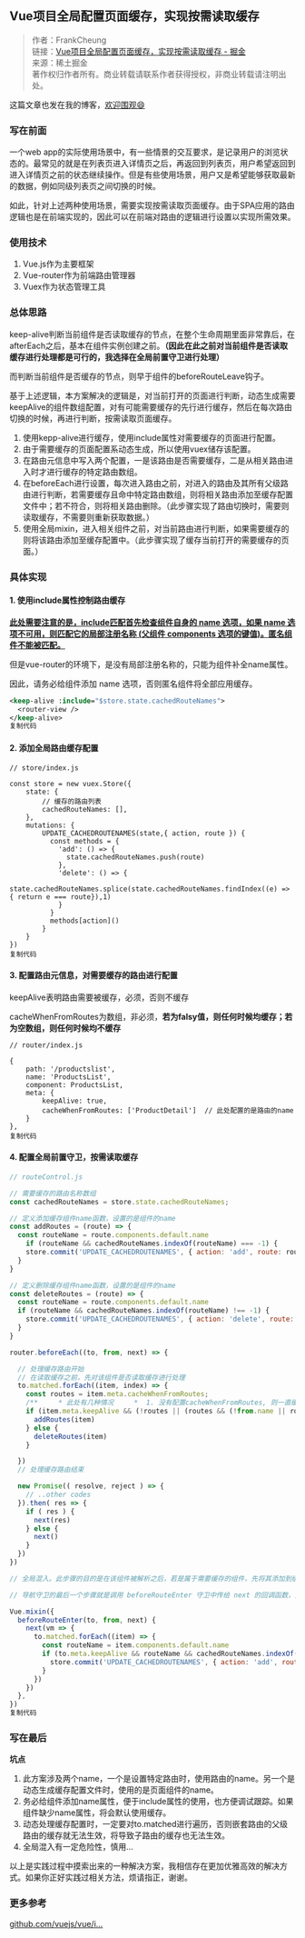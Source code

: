 ## Vue项目全局配置页面缓存，实现按需读取缓存

> 作者：FrankCheung  
> 链接：[Vue项目全局配置页面缓存，实现按需读取缓存 - 掘金](https://juejin.cn/post/6844903648674185229)  
> 来源：稀土掘金  
> 著作权归作者所有。商业转载请联系作者获得授权，非商业转载请注明出处。



这篇文章也发在我的博客，[欢迎围观😄](https://link.juejin.cn?target=http%3A%2F%2Ffrankzhang.me%2Farchives%2F191 "http://frankzhang.me/archives/191")

### 写在前面

一个web app的实际使用场景中，有一些情景的交互要求，是记录用户的浏览状态的。最常见的就是在列表页进入详情页之后，再返回到列表页，用户希望返回到进入详情页之前的状态继续操作。但是有些使用场景，用户又是希望能够获取最新的数据，例如同级列表页之间切换的时候。

如此，针对上述两种使用场景，需要实现按需读取页面缓存。由于SPA应用的路由逻辑也是在前端实现的，因此可以在前端对路由的逻辑进行设置以实现所需效果。

### 使用技术

1. Vue.js作为主要框架
2. Vue-router作为前端路由管理器
3. Vuex作为状态管理工具

### 总体思路

keep-alive判断当前组件是否读取缓存的节点，在整个生命周期里面非常靠后，在afterEach之后，基本在组件实例创建之前。**（因此在此之前对当前组件是否读取缓存进行处理都是可行的，我选择在全局前置守卫进行处理）**

而判断当前组件是否缓存的节点，则早于组件的beforeRouteLeave钩子。

基于上述逻辑，本方案解决的逻辑是，对当前打开的页面进行判断，动态生成需要keepAlive的组件数组配置，对有可能需要缓存的先行进行缓存，然后在每次路由切换的时候，再进行判断，按需读取页面缓存。

1. 使用kepp-alive进行缓存，使用include属性对需要缓存的页面进行配置。
2. 由于需要缓存的页面配置系动态生成，所以使用vuex储存该配置。
3. 在路由元信息中写入两个配置，一是该路由是否需要缓存，二是从相关路由进入时才进行缓存的特定路由数组。
4. 在beforeEach进行设置，每次进入路由之前，对进入的路由及其所有父级路由进行判断，若需要缓存且命中特定路由数组，则将相关路由添加至缓存配置文件中；若不符合，则将相关路由删除。（此步骤实现了路由切换时，需要则读取缓存，不需要则重新获取数据。）
5. 使用全局mixin，进入相关组件之前，对当前路由进行判断，如果需要缓存的则将该路由添加至缓存配置中。（此步骤实现了缓存当前打开的需要缓存的页面。）

### 具体实现

#### 1. 使用include属性控制路由缓存

**[此处需要注意的是，include匹配首先检查组件自身的 name 选项，如果 name 选项不可用，则匹配它的局部注册名称 (父组件 components 选项的键值)。匿名组件不能被匹配。](https://link.juejin.cn?target=https%3A%2F%2Fcn.vuejs.org%2Fv2%2Fapi%2F%23keep-alive "https://cn.vuejs.org/v2/api/#keep-alive")**

但是vue-router的环境下，是没有局部注册名称的，只能为组件补全name属性。

因此，请务必给组件添加 name 选项，否则匿名组件将全部应用缓存。

```stata
<keep-alive :include="$store.state.cachedRouteNames">
  <router-view />
</keep-alive>
复制代码
```

#### 2. 添加全局路由缓存配置

```pf
// store/index.js

const store = new vuex.Store({
    state: {
        // 缓存的路由列表
        cachedRouteNames: [],
    },
    mutations: {
        UPDATE_CACHEDROUTENAMES(state,{ action, route }) {
          const methods = {
            'add': () => {
              state.cachedRouteNames.push(route)
            },
            'delete': () => {
              state.cachedRouteNames.splice(state.cachedRouteNames.findIndex((e) => { return e === route}),1)
            }
          }
          methods[action]()
        }
    }
})
复制代码
```

#### 3. 配置路由元信息，对需要缓存的路由进行配置

keepAlive表明路由需要被缓存，必须，否则不缓存

cacheWhenFromRoutes为数组，非必须，**若为falsy值，则任何时候均缓存；若为空数组，则任何时候均不缓存**

```pgsql
// router/index.js

{
    path: '/productslist',
    name: 'ProductsList',
    component: ProductsList,
    meta: {
        keepAlive: true,
        cacheWhenFromRoutes: ['ProductDetail']  // 此处配置的是路由的name
    }
},
复制代码
```

#### 4. 配置全局前置守卫，按需读取缓存

```javascript
// routeControl.js

// 需要缓存的路由名称数组
const cachedRouteNames = store.state.cachedRouteNames;

// 定义添加缓存组件name函数，设置的是组件的name
const addRoutes = (route) => {
  const routeName = route.components.default.name
    if (routeName && cachedRouteNames.indexOf(routeName) === -1) {
    store.commit('UPDATE_CACHEDROUTENAMES', { action: 'add', route: routeName })
  }
}

// 定义删除缓存组件name函数，设置的是组件的name
const deleteRoutes = (route) => {
  const routeName = route.components.default.name
  if (routeName && cachedRouteNames.indexOf(routeName) !== -1) {
    store.commit('UPDATE_CACHEDROUTENAMES', { action: 'delete', route: routeName })
  }
}

router.beforeEach((to, from, next) => {

  // 处理缓存路由开始
  // 在读取缓存之前，先对该组件是否读取缓存进行处理
  to.matched.forEach((item, index) => {
    const routes = item.meta.cacheWhenFromRoutes;
    /**     * 此处有几种情况     *  1. 没有配置cacheWhenFromRoutes, 则一直缓存；     *  2. 配置了cacheWhenFromRoutes，但是首次打开此web app，则from.name为空，此时应该将该页面组件的name添加到缓存配置文件中     *  3. 配置了cacheWhenFromRoutes，from.name不为空，若命中cacheWhenFromRoutes，则添加该页面组件的name到缓存配置文件中，否则删除。     *     **/
    if (item.meta.keepAlive && (!routes || (routes && (!from.name || routes.indexOf(from.name) !== -1)))) {
      addRoutes(item)
    } else {
      deleteRoutes(item)
    }

  })
  // 处理缓存路由结束

  new Promise(( resolve, reject ) => {
    // ..other codes
  }).then( res => {
    if ( res ) {
      next(res)
    } else {
      next()
    }
  })
})

// 全局混入。此步骤的目的是在该组件被解析之后，若是属于需要缓存的组件，先将其添加到缓存配置中，进行缓存。

// 导航守卫的最后一个步骤就是调用 beforeRouteEnter 守卫中传给 next 的回调函数，此时整个组件已经被解析，DOM也已经更新。

Vue.mixin({
  beforeRouteEnter(to, from, next) {
    next(vm => {
      to.matched.forEach((item) => {
        const routeName = item.components.default.name
        if (to.meta.keepAlive && routeName && cachedRouteNames.indexOf(routeName) === -1) {
          store.commit('UPDATE_CACHEDROUTENAMES', { action: 'add', route: routeName })
        }
      })
    })
  },
})
复制代码
```

### 写在最后

**坑点**

1. 此方案涉及两个name，一个是设置特定路由时，使用路由的name。另一个是动态生成缓存配置文件时，使用的是页面组件的name。
2. 务必给组件添加name属性，便于include属性的使用，也方便调试跟踪。如果组件缺少name属性，将会默认使用缓存。
3. 动态处理缓存配置时，一定要对to.matched进行遍历，否则嵌套路由的父级路由的缓存就无法生效，将导致子路由的缓存也无法生效。
4. 全局混入有一定危险性，慎用...

以上是实践过程中摸索出来的一种解决方案，我相信存在更加优雅高效的解决方式。如果你正好实践过相关方法，烦请指正，谢谢。

### 更多参考

[github.com/vuejs/vue/i…](https://link.juejin.cn?target=https%3A%2F%2Fgithub.com%2Fvuejs%2Fvue%2Fissues%2F6509 "https://github.com/vuejs/vue/issues/6509")


